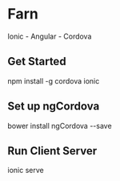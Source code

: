 # Farn
Ionic - Angular - Cordova 

## Get Started 
npm install -g cordova ionic

## Set up ngCordova
bower install ngCordova --save

## Run Client Server
ionic serve